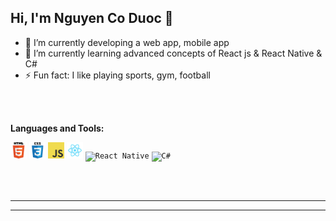 ## Hi, I'm Nguyen Co Duoc 👋

- 🔭 I’m currently developing a web app, mobile app
- 🌱 I’m currently learning advanced concepts of React js & React Native & C#
- ⚡ Fun fact: I like playing sports, gym, football

<br />
<br />

**Languages and Tools:**

<code><img alt="HTML5" width="26px" src="https://raw.githubusercontent.com/github/explore/80688e429a7d4ef2fca1e82350fe8e3517d3494d/topics/html/html.png" /></code>
<code><img alt="CSS3" width="26px" src="https://raw.githubusercontent.com/github/explore/80688e429a7d4ef2fca1e82350fe8e3517d3494d/topics/css/css.png" /></code>
<code><img alt="JavaScript" width="26px" src="https://raw.githubusercontent.com/github/explore/80688e429a7d4ef2fca1e82350fe8e3517d3494d/topics/javascript/javascript.png" /></code>
<code><img alt="React" width="26px" src="https://raw.githubusercontent.com/github/explore/80688e429a7d4ef2fca1e82350fe8e3517d3494d/topics/react/react.png" /></code>
<code><img alt="React Native" width="26px" src="https://img.icons8.com/color/26/000000/nextjs.png" /></code>
<code><img alt="C#" width="26px" src="https://img.icons8.com/color/26/000000/c#.png" /></code>

<br />
<br />

---
---
